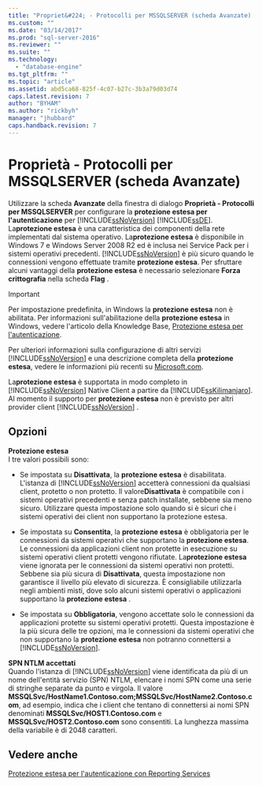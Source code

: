 ```yaml
---
title: "Propriet&#224; - Protocolli per MSSQLSERVER (scheda Avanzate) | Microsoft Docs"
ms.custom: ""
ms.date: "03/14/2017"
ms.prod: "sql-server-2016"
ms.reviewer: ""
ms.suite: ""
ms.technology: 
  - "database-engine"
ms.tgt_pltfrm: ""
ms.topic: "article"
ms.assetid: abd5ca68-825f-4c07-b27c-3b3a79d03d74
caps.latest.revision: 7
author: "BYHAM"
ms.author: "rickbyh"
manager: "jhubbard"
caps.handback.revision: 7
---
```

# Propriet&#224; - Protocolli per MSSQLSERVER (scheda Avanzate)
  Utilizzare la scheda **Avanzate** della finestra di dialogo **Proprietà - Protocolli per MSSQLSERVER** per configurare la **protezione estesa per l'autenticazione** per [!INCLUDE[ssNoVersion](../../includes/ssnoversion-md.md)] [!INCLUDE[ssDE](../../includes/ssde-md.md)]. La**protezione estesa** è una caratteristica dei componenti della rete implementati dal sistema operativo. La**protezione estesa** è disponibile in Windows 7 e Windows Server 2008 R2 ed è inclusa nei Service Pack per i sistemi operativi precedenti. [!INCLUDE[ssNoVersion](../../includes/ssnoversion-md.md)] è più sicuro quando le connessioni vengono effettuate tramite **protezione estesa**. Per sfruttare alcuni vantaggi della **protezione estesa** è necessario selezionare **Forza crittografia** nella scheda **Flag** .  
  
> [!IMPORTANT]  
>  Per impostazione predefinita, in Windows la **protezione estesa** non è abilitata. Per informazioni sull'abilitazione della **protezione estesa** in Windows, vedere l'articolo della Knowledge Base, [Protezione estesa per l'autenticazione](http://go.microsoft.com/fwlink/?LinkId=178431).  
  
 Per ulteriori informazioni sulla configurazione di altri servizi [!INCLUDE[ssNoVersion](../../includes/ssnoversion-md.md)] e una descrizione completa della **protezione estesa**, vedere le informazioni più recenti su [Microsoft.com](http://go.microsoft.com/fwlink/?LinkId=177752).  
  
 La**protezione estesa** è supportata in modo completo in [!INCLUDE[ssNoVersion](../../includes/ssnoversion-md.md)] Native Client a partire da [!INCLUDE[ssKilimanjaro](../../includes/sskilimanjaro-md.md)]. Al momento il supporto per **protezione estesa** non è previsto per altri provider client [!INCLUDE[ssNoVersion](../../includes/ssnoversion-md.md)] .  
  
## Opzioni  
 **Protezione estesa**  
 I tre valori possibili sono:  
  
-   Se impostata su **Disattivata**, la **protezione estesa** è disabilitata. L'istanza di [!INCLUDE[ssNoVersion](../../includes/ssnoversion-md.md)] accetterà connessioni da qualsiasi client, protetto o non protetto. Il valore**Disattivata** è compatibile con i sistemi operativi precedenti e senza patch installate, sebbene sia meno sicuro. Utilizzare questa impostazione solo quando si è sicuri che i sistemi operativi dei client non supportano la protezione estesa.  
  
-   Se impostata su **Consentita**, la **protezione estesa** è obbligatoria per le connessioni da sistemi operativi che supportano la **protezione estesa**. Le connessioni da applicazioni client non protette in esecuzione su sistemi operativi client protetti vengono rifiutate. La**protezione estesa** viene ignorata per le connessioni da sistemi operativi non protetti. Sebbene sia più sicura di **Disattivata**, questa impostazione non garantisce il livello più elevato di sicurezza. È consigliabile utilizzarla negli ambienti misti, dove solo alcuni sistemi operativi o applicazioni supportano la **protezione estesa** .  
  
-   Se impostata su **Obbligatoria**, vengono accettate solo le connessioni da applicazioni protette su sistemi operativi protetti. Questa impostazione è la più sicura delle tre opzioni, ma le connessioni da sistemi operativi che non supportano la **protezione estesa** non potranno connettersi a [!INCLUDE[ssNoVersion](../../includes/ssnoversion-md.md)].  
  
 **SPN NTLM accettati**  
 Quando l'istanza di [!INCLUDE[ssNoVersion](../../includes/ssnoversion-md.md)] viene identificata da più di un nome dell'entità servizio (SPN) NTLM, elencare i nomi SPN come una serie di stringhe separate da punto e virgola. Il valore **MSSQLSvc/HostName1.Contoso.com;MSSQLSvc/HostName2.Contoso.com**, ad esempio, indica che i client che tentano di connettersi ai nomi SPN denominati **MSSQLSvc/HOST1.Contoso.com** e **MSSQLSvc/HOST2.Contoso.com** sono consentiti. La lunghezza massima della variabile è di 2048 caratteri.  
  
## Vedere anche  
 [Protezione estesa per l'autenticazione con Reporting Services](../../reporting-services/security/extended-protection-for-authentication-with-reporting-services.md)  
  
  